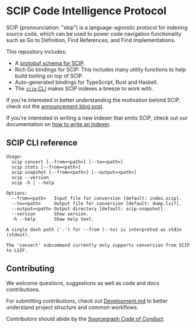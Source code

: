 # SCIP Code Intelligence Protocol

SCIP (pronounciation: "skip") is a language-agnostic protocol
for indexing source code,
which can be used to power code navigation functionality
such as Go to Definition, Find References, and Find Implementations.

This repository includes:

- A [protobuf schema for SCIP](./scip.proto).
- Rich Go bindings for SCIP: This includes many utility functions
  to help build tooling on top of SCIP.
- Auto-generated bindings for TypeScript, Rust and Haskell.
- The [`scip` CLI](#scip-cli-reference) makes SCIP indexes
  a breeze to work with.

If you're interested in better understanding the motivation behind SCIP,
check out the [announcement blog post](https://about.sourcegraph.com/blog/announcing-scip).

If you're interested in writing a new indexer that emits SCIP,
check out our documentation on
[how to write an indexer](https://docs.sourcegraph.com/code_intelligence/explanations/writing_an_indexer).

<!-- TODO: Link to announcement blog post for "Why SCIP?"
     or copy content from it here once the post is ready. -->

<!--
Workaround: This file is under cmd/ and symlinked from the root
instead of being present at the root because:
1. go:embed doesn't allow .. in embed paths.
2. GitHub Flavored Markdown doesn't allow file inclusion.
3. It is useful to keep the help text automatically in sync
   between the Readme and the CLI output.
-->

## SCIP CLI reference

<!-- begin usage -->

```
Usage:
  scip convert [--from=<path>] [--to=<path>]
  scip stats [--from=<path>]
  scip snapshot [--from=<path>] [--output=<path>]
  scip --version
  scip -h | --help

Options:
  --from=<path>   Input file for conversion [default: index.scip].
  --to=<path>     Output file for conversion [default: dump.lsif].
  --output=<path> Output directory [default: scip-snapshot].
  --version       Show version.
  -h --help       Show help text.

A single dash path ('-') for --from (--to) is interpreted as stdin (stdout).

The 'convert' subcommand currently only supports conversion from SCIP to LSIF.
```

<!-- end usage -->

## Contributing

We welcome questions, suggestions as well as code and docs contributions.

For submitting contributions, check out [Development.md](./Development.md)
to better understand project structure and common workflows.

Contributors should abide by the [Sourcegraph Code of Conduct](https://handbook.sourcegraph.com/company-info-and-process/communication/code_of_conduct/).
